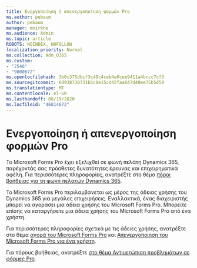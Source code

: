```yaml
---
title: Ενεργοποίηση ή απενεργοποίηση φορμών Pro
ms.author: pebaum
author: pebaum
manager: mnirkhe
ms.audience: Admin
ms.topic: article
ROBOTS: NOINDEX, NOFOLLOW
localization_priority: Normal
ms.collection: Adm_O365
ms.custom:
- "2546"
- "9000672"
ms.openlocfilehash: 3b0c375dbcf3c49c4ceb4e0cee9411a4bccc7cf3
ms.sourcegitcommit: 6d938730731b5c0e15cd45faa647d48ee75b5d50
ms.translationtype: MT
ms.contentlocale: el-GR
ms.lasthandoff: 08/19/2020
ms.locfileid: "46814672"
---
```

# <a name="enable-or-disable-forms-pro"></a>Ενεργοποίηση ή απενεργοποίηση φορμών Pro

Το Microsoft Forms Pro έχει εξελιχθεί σε φωνή πελάτη Dynamics 365, παρέχοντάς σας πρόσθετες δυνατότητες έρευνας και επιχειρηματικά οφέλη. Για περισσότερες πληροφορίες, ανατρέξτε στο θέμα [πόροι βοήθειας για τη φωνή πελατών Dynamics 365](https://go.microsoft.com/fwlink/p/?linkid=2128357).  

Το Microsoft Forms Pro περιλαμβάνεται ως μέρος της άδειας χρήσης του Dynamics 365 για μεγάλες επιχειρήσεις. Εναλλακτικά, ένας διαχειριστής μπορεί να αγοράσει μια άδεια χρήσης του Microsoft Forms Pro. Μπορείτε επίσης να καταργήσετε μια άδεια χρήσης του Microsoft Forms Pro από ένα χρήστη.  

Για περισσότερες πληροφορίες σχετικά με τις άδειες χρήσης, ανατρέξτε στο θέμα [αγορά του Microsoft Forms Pro](https://docs.microsoft.com/forms-pro/purchase#purchase-microsoft-forms-pro-for-users-in-a-dynamics-365-tenant) και [Απενεργοποίηση του Microsoft Forms Pro για ένα χρήστη](https://docs.microsoft.com/forms-pro/purchase#disable-microsoft-forms-pro-for-a-user-1).
  
Για πόρους βοήθειας, ανατρέξτε [στο θέμα Αντιμετώπιση προβλημάτων σε φόρμες Pro](https://docs.microsoft.com/forms-pro/troubleshoot).
